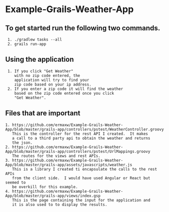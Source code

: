 # Example-Grails-Weather-App
  ## To get started run the following two commands.
     1. ./gradlew tasks --all
     2. grails run-app
  ## Using the application
     1. If you click "Get Weather" 
        with no zip code entered, the 
        application will try to find your
        zip code based on your ip address.
     2. If you enter a zip code it will find the weather
        based on the zip code entered once you click 
        "Get Weather".
        
  ## Files that are important
    1. https://github.com/ermaxw/Example-Grails-Weather-App/blob/master/grails-app/controllers/pstest/WeatherController.groovy
       This is the controller for the rest API I created.  It makes 
       a call to a third party api to obtain the weather and returns
       the json.
    2. https://github.com/ermaxw/Example-Grails-Weather-App/blob/master/grails-app/controllers/pstest/UrlMappings.groovy
       The routes for the views and rest APIs.
    3. https://github.com/ermaxw/Example-Grails-Weather-App/blob/master/grails-app/assets/javascripts/weather.js
       This is a library I created ti encapsulate the calls to the rest APIs
       from the client side.  I would have used Angular or React but seemed to
       be overkill for this example.
    4. https://github.com/ermaxw/Example-Grails-Weather-App/blob/master/grails-app/views/index.gsp
       This is the page containing the input for the application and
       it is also used to to display the results.
